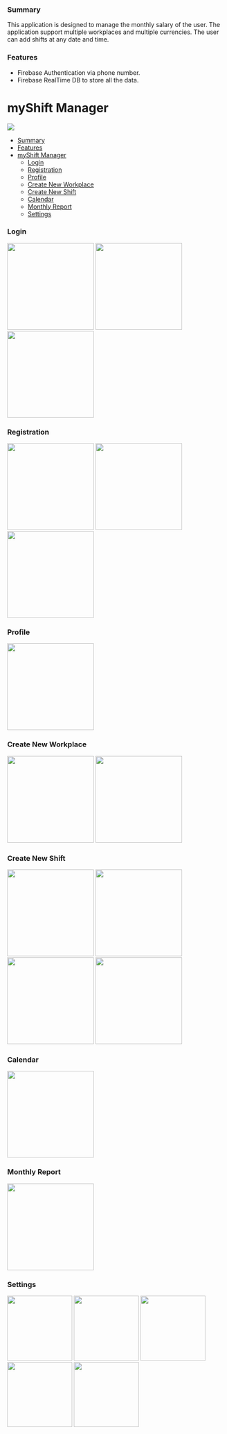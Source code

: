### Summary
This application is designed to manage the monthly salary of the user. 
The application support multiple workplaces and multiple currencies. 
The user can add shifts at any date and time.

### Features
- Firebase Authentication via phone number.
- Firebase RealTime DB to store all the data.

# myShift Manager
![](https://raw.githubusercontent.com/roma321m/myShift_Manager-Android/master/app/src/main/res/mipmap-hdpi/ic_launcher.png)

- [Summary](#summary)
- [Features](#features)
- [myShift Manager](#myshift-manager)
    + [Login](#login)
    + [Registration](#registration)
    + [Profile](#profile)
    + [Create New Workplace](#create-new-workplace)
    + [Create New Shift](#create-new-shift)
    + [Calendar](#calendar)
    + [Monthly Report](#monthly-report)
    + [Settings](#settings)

### Login
<p float="middle">
  <img src="https://raw.githubusercontent.com/roma321m/myShift_Manager-Android/master/app/readme%20pic/login%201.jpeg" width="200" />
  <img src="https://raw.githubusercontent.com/roma321m/myShift_Manager-Android/master/app/readme%20pic/login%202.jpeg" width="200" />
  <img src="https://raw.githubusercontent.com/roma321m/myShift_Manager-Android/master/app/readme%20pic/login%203.jpeg" width="200" />
</p>

### Registration
<p float="middle">
  <img src="https://raw.githubusercontent.com/roma321m/myShift_Manager-Android/master/app/readme%20pic/register%201.jpeg" width="200" />
  <img src="https://raw.githubusercontent.com/roma321m/myShift_Manager-Android/master/app/readme%20pic/register%202.jpeg" width="200" />
  <img src="https://raw.githubusercontent.com/roma321m/myShift_Manager-Android/master/app/readme%20pic/register%203.jpeg" width="200" />
</p>

### Profile
<p float="middle">
  <img src="https://raw.githubusercontent.com/roma321m/myShift_Manager-Android/master/app/readme%20pic/profile.jpeg" width="200" />
</p>

### Create New Workplace
<p float="middle">
  <img src="https://raw.githubusercontent.com/roma321m/myShift_Manager-Android/master/app/readme%20pic/create%20workplace%201.jpeg" width="200" />
   <img src="https://raw.githubusercontent.com/roma321m/myShift_Manager-Android/master/app/readme%20pic/create%20workplace%202.jpeg" width="200" />
</p>

### Create New Shift
<p float="middle">
  <img src="https://raw.githubusercontent.com/roma321m/myShift_Manager-Android/master/app/readme%20pic/create%20new%20shift%201.jpeg" width="200" />
  <img src="https://raw.githubusercontent.com/roma321m/myShift_Manager-Android/master/app/readme%20pic/create%20new%20shift%202.jpeg" width="200" />
  <img src="https://raw.githubusercontent.com/roma321m/myShift_Manager-Android/master/app/readme%20pic/create%20new%20shift%203.jpeg" width="200" />
  <img src="https://raw.githubusercontent.com/roma321m/myShift_Manager-Android/master/app/readme%20pic/create%20new%20shift%204.jpeg" width="200" />
</p>

### Calendar
<p float="middle">
  <img src="https://raw.githubusercontent.com/roma321m/myShift_Manager-Android/master/app/readme%20pic/calendar.jpeg" width="200" />
</p>

### Monthly Report
<p float="middle">
  <img src="https://raw.githubusercontent.com/roma321m/myShift_Manager-Android/master/app/readme%20pic/reports.jpeg" width="200" />
</p>

### Settings
<p float="middle">
  <img src="https://raw.githubusercontent.com/roma321m/myShift_Manager-Android/master/app/readme%20pic/settings%201.jpeg" width="150" />
  <img src="https://raw.githubusercontent.com/roma321m/myShift_Manager-Android/master/app/readme%20pic/settings%202.jpeg" width="150" />
  <img src="https://raw.githubusercontent.com/roma321m/myShift_Manager-Android/master/app/readme%20pic/settings%203.jpeg" width="150" />
  <img src="https://raw.githubusercontent.com/roma321m/myShift_Manager-Android/master/app/readme%20pic/settings%204.jpeg" width="150" />
  <img src="https://raw.githubusercontent.com/roma321m/myShift_Manager-Android/master/app/readme%20pic/settings%205.jpeg" width="150" />
</p>
